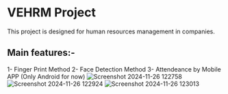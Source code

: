 # VEHRM Project 
This project is designed for human resources management in companies.
## Main features:-
1- Finger Print Method
2- Face Detection Method
3- Attendeance by Mobile APP (Only Android for now)
![Screenshot 2024-11-26 122758](https://github.com/user-attachments/assets/780b2603-c87d-40f2-9d35-a351e24dfa05)
![Screenshot 2024-11-26 122924](https://github.com/user-attachments/assets/8ef7904a-0c82-498a-8fd6-68a704bea832)
![Screenshot 2024-11-26 123013](https://github.com/user-attachments/assets/4298a0f1-ef7c-44b0-b51a-5969b91f946b)
